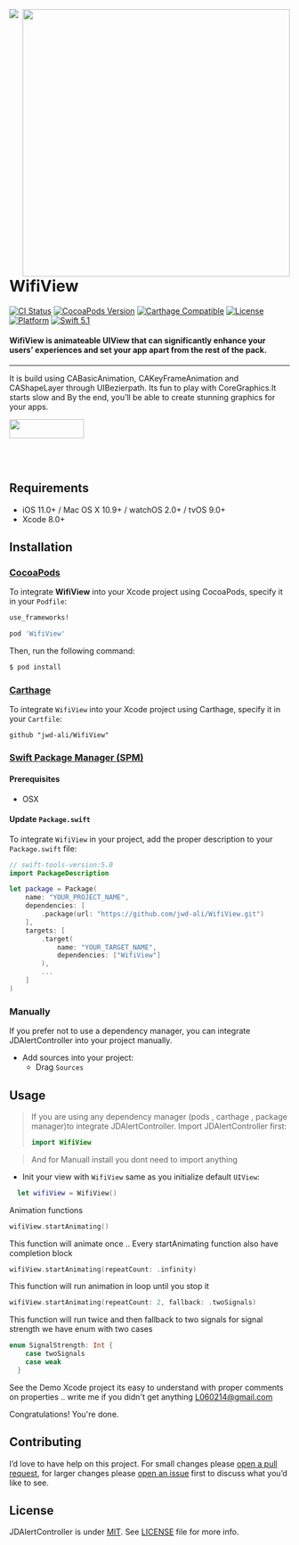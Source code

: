 <img src="https://github.com/jwd-ali/TidalTestProject/blob/master/images/header/header.png">
<img align="right" src="https://github.com/jwd-ali/WifiView/blob/main/Images/wifi.gif" width="480" />
<p><h1 align="left">WifiView</h1></p>

[![CI Status](https://travis-ci.org/jwd-ali/RingPieChart.svg)](https://travis-ci.org/jwd-ali/RingPieChart)
[![CocoaPods Version](https://img.shields.io/cocoapods/v/RingPieChart.svg?style=flat)](https://cocoapods.org/pods/RingPieChart)
[![Carthage Compatible](https://img.shields.io/badge/Carthage-compatible-0473B3.svg?style=flat)](https://github.com/Carthage/Carthage)
[![License](https://img.shields.io/cocoapods/l/RingPieChart.svg?style=flat)](https://cocoapods.org/pods/RingPieChart)
[![Platform](https://img.shields.io/cocoapods/p/RingPieChart.svg?style=flat)](https://cocoapods.org/pods/RingPieChart)
[![Swift 5.1](https://img.shields.io/badge/swift-5.1-orange)](https://swift.org)

<p><h4>WifiView is animateable UIView that can significantly enhance your users’ experiences and set your app apart from the rest of the pack.</h4></p>

___

It is build using CABasicAnimation, CAKeyFrameAnimation and CAShapeLayer through UIBezierpath. Its fun to play with CoreGraphics.It starts slow and By the end, you’ll be able to create stunning graphics for your apps.
<p> 
  
  <a href="https://www.linkedin.com/in/jawad-ali-3804ab24/"><img src="https://i.imgur.com/vGjsQPt.png" width="134" height="34"></a>  

</br></br>
## Requirements

- iOS 11.0+ / Mac OS X 10.9+ / watchOS 2.0+ / tvOS 9.0+
- Xcode 8.0+

## Installation

### [CocoaPods](http://cocoapods.org)

To integrate **WifiView** into your Xcode project using CocoaPods, specify it in your `Podfile`:

```ruby
use_frameworks!

pod 'WifiView'
```

Then, run the following command:

```bash
$ pod install
```
### [Carthage](http://github.com/Carthage/Carthage)

To integrate `WifiView` into your Xcode project using Carthage, specify it in your `Cartfile`:

```ogdl
github "jwd-ali/WifiView"
```

### [Swift Package Manager (SPM)](https://swift.org/package-manager)

#### Prerequisites
- OSX


#### Update `Package.swift`
To integrate `WifiView` in your project, add the proper description to your `Package.swift` file:
```swift
// swift-tools-version:5.0
import PackageDescription

let package = Package(
    name: "YOUR_PROJECT_NAME",
    dependencies: [
        .package(url: "https://github.com/jwd-ali/WifiView.git")
    ],
    targets: [
        .target(
            name: "YOUR_TARGET_NAME",
            dependencies: ["WifiView"]
        ),
        ...
    ]
)
```

### Manually

If you prefer not to use a dependency manager, you can integrate JDAlertController into your project manually.

- Add sources into your project:
  - Drag `Sources`

## Usage

> If you are using any dependency manager (pods , carthage , package manager)to integrate JDAlertController. Import JDAlertController first:
> ```swift
> import WifiView
> ```

> And for Manuall install you dont need to import anything 

- Init your view with  `WifiView` same as you initialize default `UIView`:
```swift
  let wifiView = WifiView()
```

Animation functions 
```swift
wifiView.startAnimating()
```

This function will animate once .. Every startAnimating function also have completion block 

```swift
wifiView.startAnimating(repeatCount: .infinity)
```

This function will run animation in loop until you stop it

```swift
wifiView.startAnimating(repeatCount: 2, fallback: .twoSignals)
```
This function will run twice and then fallback to two signals
for signal strength we have enum with two cases 

```swift
enum SignalStrength: Int {
    case twoSignals
    case weak
  }
  ```
 See the Demo Xcode project its easy to understand with proper comments on properties .. write me if you didn't get anything L060214@gmail.com
  
  Congratulations! You're done.
  
  ## Contributing

I’d love to have help on this project. For small changes please [open a pull request](https://github.com/jwd-ali/WifiView/pulls), for larger changes please [open an issue](https://github.com/jwd-ali/WifiView/issues) first to discuss what you’d like to see.


License
-------

JDAlertController is under [MIT](https://opensource.org/licenses/MIT). See [LICENSE](LICENSE) file for more info.
